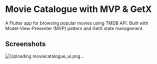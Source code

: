 # Movie Catalogue with MVP & GetX
A Flutter app for browsing popular movies using TMDB API. Built with Model-View-Presenter (MVP) pattern and GetX state management.

## Screenshots

![Uploading moviecatalogue_ui.png…]()
